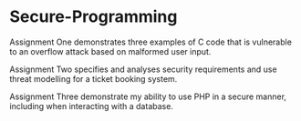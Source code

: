# Secure-Programming

Assignment One demonstrates three examples of C code that is vulnerable to an overflow attack based on malformed user input.

Assignment Two specifies and analyses security requirements and use threat modelling for a ticket booking system. 

Assignment Three demonstrate my ability to use PHP in a secure manner, including when interacting with a database.

